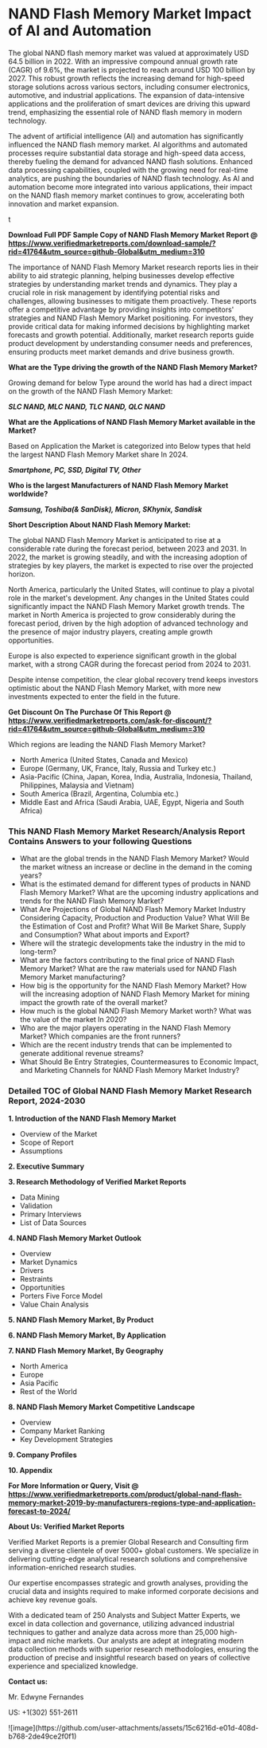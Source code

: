 <h1>NAND Flash Memory Market Impact of AI and Automation</h1><p>The global NAND flash memory market was valued at approximately USD 64.5 billion in 2022. With an impressive compound annual growth rate (CAGR) of 9.6%, the market is projected to reach around USD 100 billion by 2027. This robust growth reflects the increasing demand for high-speed storage solutions across various sectors, including consumer electronics, automotive, and industrial applications. The expansion of data-intensive applications and the proliferation of smart devices are driving this upward trend, emphasizing the essential role of NAND flash memory in modern technology.</p><p>The advent of artificial intelligence (AI) and automation has significantly influenced the NAND flash memory market. AI algorithms and automated processes require substantial data storage and high-speed data access, thereby fueling the demand for advanced NAND flash solutions. Enhanced data processing capabilities, coupled with the growing need for real-time analytics, are pushing the boundaries of NAND flash technology. As AI and automation become more integrated into various applications, their impact on the NAND flash memory market continues to grow, accelerating both innovation and market expansion.</p>t</p><p id="" class=""><strong>Download Full PDF Sample Copy of NAND Flash Memory Market Report @ <a href="https://www.verifiedmarketreports.com/download-sample/?rid=41764&utm_source=github-Global&utm_medium=310" target="_blank">https://www.verifiedmarketreports.com/download-sample/?rid=41764&utm_source=github-Global&utm_medium=310</a></strong></p><p>The importance of&nbsp;NAND Flash Memory Market research reports lies in their ability to aid strategic planning, helping businesses develop effective strategies by understanding market trends and dynamics. They play a crucial role in risk management by identifying potential risks and challenges, allowing businesses to mitigate them proactively. These reports offer a competitive advantage by providing insights into competitors' strategies and NAND Flash Memory Market positioning. For investors, they provide critical data for making informed decisions by highlighting market forecasts and growth potential. Additionally, market research reports guide product development by understanding consumer needs and preferences, ensuring products meet market demands and drive business growth.</p><p><strong>What are the&nbsp;Type driving the growth of the NAND Flash Memory Market?</strong></p><p id="" class="">Growing demand for below Type around the world has had a direct impact on the growth of the NAND Flash Memory Market:</p><em><strong>SLC NAND, MLC NAND, TLC NAND, QLC NAND</strong></em></p><strong>What are the&nbsp;Applications&nbsp;of NAND Flash Memory Market available in the Market?</strong></p><p id="" class="">Based on Application the Market is categorized into Below types that held the largest NAND Flash Memory Market share In 2024.</p><em><strong>Smartphone, PC, SSD, Digital TV, Other</strong></em></p><strong>Who is the largest Manufacturers of NAND Flash Memory Market worldwide?</strong></p><p><em><strong>Samsung, Toshiba(& SanDisk), Micron, SKhynix, Sandisk</strong></em></p><p id="" class=""><strong>Short Description About NAND Flash Memory Market:</strong></p><p>The global NAND Flash Memory Market is anticipated to rise at a considerable rate during the forecast period, between 2023 and 2031. In 2022, the market is growing steadily, and with the increasing adoption of strategies by key players, the market is expected to rise over the projected horizon.</p><p>North America, particularly the United States, will continue to play a pivotal role in the market's development. Any changes in the United States could significantly impact the NAND Flash Memory Market growth trends. The market in North America is projected to grow considerably during the forecast period, driven by the high adoption of advanced technology and the presence of major industry players, creating ample growth opportunities.</p><p>Europe is also expected to experience significant growth in the global market, with a strong CAGR during the forecast period from 2024 to 2031.</p><p>Despite intense competition, the clear global recovery trend keeps investors optimistic about the NAND Flash Memory Market, with more new investments expected to enter the field in the future.</p><p id="" class=""><strong>Get Discount On The Purchase Of This Report @ <a href="https://www.verifiedmarketreports.com/ask-for-discount/?rid=41764&utm_source=github-Global&utm_medium=310" target="_blank">https://www.verifiedmarketreports.com/ask-for-discount/?rid=41764&utm_source=github-Global&utm_medium=310</a></strong></p>Which regions are leading the NAND Flash Memory Market?</p><ul><li>North America (United States, Canada and Mexico)</li><li>Europe (Germany, UK, France, Italy, Russia and Turkey etc.)</li><li>Asia-Pacific (China, Japan, Korea, India, Australia, Indonesia, Thailand, Philippines, Malaysia and Vietnam)</li><li>South America (Brazil, Argentina, Columbia etc.)</li><li>Middle East and Africa (Saudi Arabia, UAE, Egypt, Nigeria and South Africa)</li></ul><h3 id="" class="">This NAND Flash Memory Market Research/Analysis Report Contains Answers to your following Questions</h3><ul><li>What are the global trends in the NAND Flash Memory Market? Would the market witness an increase or decline in the demand in the coming years?</li><li>What is the estimated demand for different types of products in NAND Flash Memory Market? What are the upcoming industry applications and trends for the NAND Flash Memory Market?</li><li>What Are Projections of Global NAND Flash Memory Market Industry Considering Capacity, Production and Production Value? What Will Be the Estimation of Cost and Profit? What Will Be Market Share, Supply and Consumption? What about imports and Export?</li><li>Where will the strategic developments take the industry in the mid to long-term?</li><li>What are the factors contributing to the final price of NAND Flash Memory Market? What are the raw materials used for NAND Flash Memory Market manufacturing?</li><li>How big is the opportunity for the NAND Flash Memory Market? How will the increasing adoption of NAND Flash Memory Market for mining impact the growth rate of the overall market?</li><li>How much is the global NAND Flash Memory Market worth? What was the value of the market In 2020?</li><li>Who are the major players operating in the NAND Flash Memory Market? Which companies are the front runners?</li><li>Which are the recent industry trends that can be implemented to generate additional revenue streams?</li><li>What Should Be Entry Strategies, Countermeasures to Economic Impact, and Marketing Channels for NAND Flash Memory Market Industry?</li></ul><h3 id="" class="">Detailed TOC of Global NAND Flash Memory Market Research Report, 2024-2030</h3><p id="" class=""><strong>1. Introduction of the NAND Flash Memory Market</strong></p><ul><li>Overview of the Market</li><li>Scope of Report</li><li>Assumptions</li></ul><p id="" class=""><strong>2. Executive Summary</strong></p><p id="" class=""><strong>3. Research Methodology of Verified Market Reports</strong></p><ul><li>Data Mining</li><li>Validation</li><li>Primary Interviews</li><li>List of Data Sources</li></ul><p id="" class=""><strong>4. NAND Flash Memory Market Outlook</strong></p><ul><li>Overview</li><li>Market Dynamics</li><li>Drivers</li><li>Restraints</li><li>Opportunities</li><li>Porters Five Force Model</li><li>Value Chain Analysis</li></ul><p id="" class=""><strong>5. NAND Flash Memory Market, By Product</strong></p><p id="" class=""><strong>6. NAND Flash Memory Market, By Application</strong></p><p id="" class=""><strong>7. NAND Flash Memory Market, By Geography</strong></p><ul><li>North America</li><li>Europe</li><li>Asia Pacific</li><li>Rest of the World</li></ul><p id="" class=""><strong>8. NAND Flash Memory Market Competitive Landscape</strong></p><ul><li>Overview</li><li>Company Market Ranking</li><li>Key Development Strategies</li></ul><p id="" class=""><strong>9. Company Profiles</strong></p><p id="" class=""><strong>10. Appendix</strong></p><p id="" class=""><strong>For More Information or Query, Visit @ <a href="https://www.verifiedmarketreports.com/product/global-nand-flash-memory-market-2019-by-manufacturers-regions-type-and-application-forecast-to-2024/" target="_blank">https://www.verifiedmarketreports.com/product/global-nand-flash-memory-market-2019-by-manufacturers-regions-type-and-application-forecast-to-2024/</a></strong></p><p id="" class=""><strong>About Us: Verified Market Reports</strong></p><p id="" class="">Verified Market Reports is a premier Global Research and Consulting firm serving a diverse clientele of over 5000+ global customers. We specialize in delivering cutting-edge analytical research solutions and comprehensive information-enriched research studies.</p><p id="" class="">Our expertise encompasses strategic and growth analyses, providing the crucial data and insights required to make informed corporate decisions and achieve key revenue goals.</p><p id="" class="">With a dedicated team of 250 Analysts and Subject Matter Experts, we excel in data collection and governance, utilizing advanced industrial techniques to gather and analyze data across more than 25,000 high-impact and niche markets. Our analysts are adept at integrating modern data collection methods with superior research methodologies, ensuring the production of precise and insightful research based on years of collective experience and specialized knowledge.</p><p id="" class=""><strong>Contact us:</strong></p><p id="" class="">Mr. Edwyne Fernandes</p><p id="" class="">US: +1(302) 551-2611</p>
![image](https://github.com/user-attachments/assets/15c6216d-e01d-408d-b768-2de49ce2f0f1)
